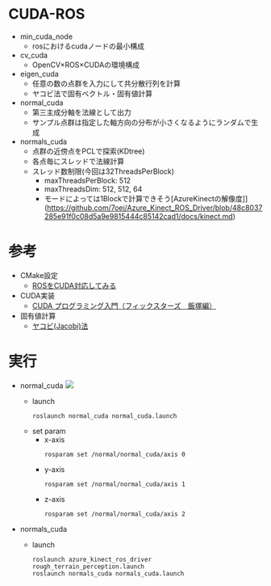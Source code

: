 # CUDA-ROS
- min_cuda_node
    - rosにおけるcudaノードの最小構成
- cv_cuda
    - OpenCV×ROS×CUDAの環境構成
- eigen_cuda
    - 任意の数の点群を入力にして共分散行列を計算
    - ヤコビ法で固有ベクトル・固有値計算
- normal_cuda
    - 第三主成分軸を法線として出力
    - サンプル点群は指定した軸方向の分布が小さくなるようにランダムで生成
- normals_cuda
    - 点群の近傍点をPCLで探索(KDtree)
    - 各点毎にスレッドで法線計算
    - スレッド数制限(今回は32ThreadsPerBlock)
        - maxThreadsPerBlock: 512
        - maxThreadsDim: 512, 512, 64
        - モードによっては1Blockで計算できそう[AzureKinectの解像度]](https://github.com/7oei/Azure_Kinect_ROS_Driver/blob/48c8037285e91f0c08d5a9e9815444c85142cad1/docs/kinect.md)
# 参考
- CMake設定
    - [ROSをCUDA対応してみる](https://ipx.hatenablog.com/entry/2018/05/21/102659)
- CUDA実装
    - [CUDA プログラミング入門（フィックスターズ　飯塚編）](https://www.youtube.com/watch?v=dnuACytuVsU)
- 固有値計算
    - [ヤコビ(Jacobi)法](http://www.slis.tsukuba.ac.jp/~fujisawa.makoto.fu/cgi-bin/wiki/index.php?%B8%C7%CD%AD%C3%CD/%B8%C7%CD%AD%A5%D9%A5%AF%A5%C8%A5%EB#he7a28c3)

# 実行
- normal_cuda
    ![](readme_image/normal_cuda.gif)
    - launch
        ```
        roslaunch normal_cuda normal_cuda.launch
        ```
    - set param
        - x-axis
            ```
            rosparam set /normal/normal_cuda/axis 0
            ```
        - y-axis
            ```
            rosparam set /normal/normal_cuda/axis 1
            ```
        - z-axis
            ```
            rosparam set /normal/normal_cuda/axis 2
            ```

- normals_cuda
    - launch
        ```
        roslaunch azure_kinect_ros_driver rough_terrain_perception.launch
        roslaunch normals_cuda normals_cuda.launch
        ```